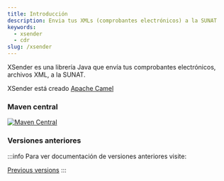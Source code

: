 ```yaml
---
title: Introducción
description: Envia tus XMLs (comprobantes electrónicos) a la SUNAT
keywords:
  - xsender
  - cdr
slug: /xsender
---
```


XSender es una librería Java que envía tus comprobantes electrónicos, archivos XML, a la SUNAT.

XSender está creado [Apache Camel](https://camel.apache.org/)

### Maven central

[![Maven Central](https://img.shields.io/maven-central/v/io.github.project-openubl/xsender)](https://search.maven.org/artifact/io.github.project-openubl/xsender/)

### Versiones anteriores

:::info
Para ver documentación de versiones anteriores visite:

[Previous versions](https://github.com/project-openubl/website/archived/docs/xsender)
:::
